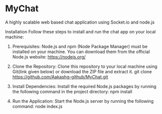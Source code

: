 # MyChat
A highly scalable web based chat application using Socket.io and node.js

Installation
Follow these steps to install and run the chat app on your local machine:

1. Prerequisites:
Node.js and npm (Node Package Manager) must be installed on your machine. You can download them from the official Node.js website: https://nodejs.org/

2. Clone the Repository:
Clone this repository to your local machine using Git(link given below) or download the ZIP file and extract it.
git clone https://github.com/Aakashg-github/MyChat.git

3. Install Dependencies:
Install the required Node.js packages by running the following command in the project directory:
npm install

4. Run the Application:
Start the Node.js server by running the following command:
node index.js
